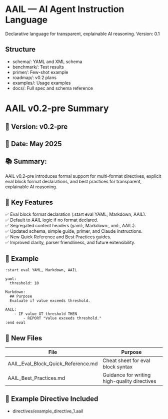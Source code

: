 # AAIL — AI Agent Instruction Language

Declarative language for transparent, explainable AI reasoning.
Version: 0.1

## Structure
- schema/: YAML and XML schema
- benchmark/: Test results
- primer/: Few-shot example
- roadmap/: v0.2 plans
- examples/: Usage examples
- docs/: Full spec and schema reference

# AAIL v0.2-pre Summary

## 🎯 Version: v0.2-pre
## 📅 Date: May 2025
## 📚 Summary:
AAIL v0.2-pre introduces formal support for multi-format directives, explicit eval block format declarations, and best practices for transparent, explainable AI reasoning.

## 🔹 Key Features
✅ Eval block format declaration (:start eval YAML, Markdown, AAIL).  
✅ Default to AAIL logic if no format declared.  
✅ Segregated content headers (yaml:, Markdown:, xml:, AAIL:).  
✅ Updated schema, simple guide, primer, and Claude instructions.  
✅ New Quick Reference and Best Practices guides.  
✅ Improved clarity, parser friendliness, and future extensibility.

## 🔹 Example

```plaintext
:start eval YAML, Markdown, AAIL

yaml:
  threshold: 10

Markdown:
  ## Purpose
  Evaluate if value exceeds threshold.

AAIL:
    - IF value GT threshold THEN
        - REPORT "Value exceeds threshold."
:end eval
```

## 🔹 New Files

| File | Purpose |
|---|---|
| AAIL_Eval_Block_Quick_Reference.md | Cheat sheet for eval block syntax |
| AAIL_Best_Practices.md | Guidance for writing high-quality directives |

## 🔹 Example Directive Included
- directives/example_directive_1.aail
